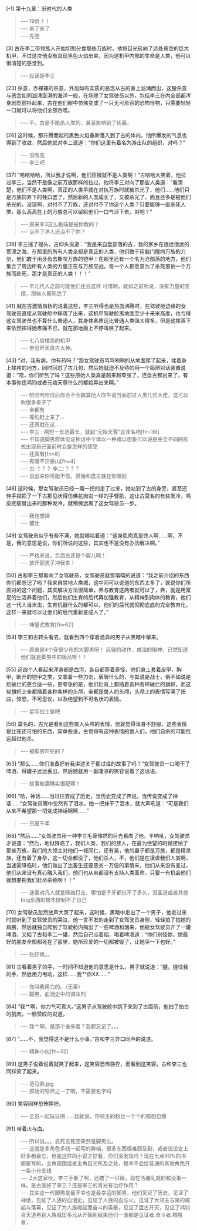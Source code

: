 
[-1] 第十九章：旧时代的人类
>--- 19页？！<br>
>--- 来了来了<br>
>--- 先登<br>

[3] 古在李二带领族人开始切割分食那些万族时，他将目光转向了远处悬空的巨大机甲，不过这次他没有具现黑色火焰出来，因为这机甲内部的生命是人类，他可以很清楚的感觉到。
>--- 应该是李三<br>

[23] 杀意，赤裸裸的杀意，外加如有实质的恶念从古的身上汹涌而出，这股杀意与恶念如同汹涌澎湃的海洋一般，在场除了女驾驶员以外，包括李三在内全部都浑身剧烈颤抖起来，古在他们眼中仿佛变成了一只无可形容的恐怖怪物，只需要轻轻一口就可以将他们全部吞噬。
>--- 不，古是不能杀人类的，甚至影响到了伏羲。<br>

[26] 这时候，那升腾而起的黑色火焰重新落入到了古的体内，他所爆发的气息也得到了收敛，然后他就对李二说道：“你们这里有着名为游击队的组织，对吗？”
>--- 没改完<br>
>--- 李三吧<br>

[37] “哈哈哈哈，所以我才说啊，他们压根就不是人类啊！”古哈哈大笑着，他拉过李三，当然不是像之前万族那样的拉过，他将李三对向了那些人类道：“看清楚，他们不是人类啊，真正的人类早就在对抗万族时就被杀光了，他们……他们只是万族饲养下的牲口罢了，然后新的人类成长了，又被杀光了，而且还多是被他们杀光的，没错啊，对付不了万族，还对付不了你这个人类？只要能够一直杀死人类，那么高高在上的万族总可以留給他们一口气活下去，对吧？”
>--- 原来李3这么极端是被你教的？<br>
>--- 治不了洋人还治不了你？<br>

[39] 李三摇了摇头，古仰头说道：“我是来自盘部落的古，我的家乡在很远很远的荒漠之海，在那里的所有人类全都是真正的人类，他们敢于用脑门撞向万族的刀剑，他们敢于用牙齿去撕咬万族的铠甲！在那里还有一个名为沧部落的地方，他们集合了周边所有人类的力量正在与万族交战，每一个人都愿意为了杀死那怕一个万族而赴死，那才是真正的人类！！！”
>--- 早几代人之前可能他们还会这样
可惜啊，就如之前所说，没有力量的支撑，那些人都死绝了<br>

[41] 就在古激情昂扬的说着这些，李三听得也是热血沸腾时，在驾驶舱边缘的女驾驶员直接从驾驶舱中摔落了出来，这机甲驾驶舱离地面至少十来米高度，也亏得这女驾驶员也不算什么普通人，其身体素质远比普通人类强大得多，但是这摔落下来依然摔得她疼痛不已，就在那地面上不停叫唤了起来。
>--- 七八层楼高的机甲<br>
>--- 参见开天盘古大神。<br>

[43] “对，我有病，你有药吗？”那女驾驶员骂骂咧咧的从地面爬了起来，揉着身上摔疼的地方，同时回怼了古几句，然后她就迫不及待的用一个简陋对话装置说道：“喂，你们听到了吗？这些原始人类真是越来越夸张了，连盘古都出来了，有本事你连鸿钧或者元始天尊什么的都給弄出来啊。”
>--- 哈哈哈哈日后你会不会跟其他人吹牛说当面怼过人类几位大佬，这可以吹很多辈子了<br>
>--- 全都有<br>
>--- 等均赶上来了...<br>
>--- 还真就在这……<br>
>--- 李三 : 两短一长选最长，就起“元始天尊”这诨名吧[fn=36]<br>
>--- 不知道脚男群体见证神话中个体以一种难以想象可以说是完全不同的形式出现自己面前时会是怎样的感受<br>
>--- 还真有[fn=8]<br>
>--- 有眼不识泰山[fn=4]<br>
>--- 古:？？？
李二:？？？<br>
>--- 说出来你可能不信，原始和盘古就在你眼前<br>

[48] 这时候，那女驾驶员已经一瘸一拐的走了过来，她站到了古的身旁，甚至还伸手捏把了一下古那见状得仿佛花岗岩一样的手臂肌，这让古莫名的有些发冷，鸡皮疙瘩冒出来的那种发冷，就稍微远离了这女驾驶员一步。
>--- 我也想捏<br>
>--- 健壮<br>

[49] 女驾驶员似乎有些不满，她就嘀咕着道：“这身肌肉真是馋人啊……啊，不是，我的意思是说，你们所说的这些，其实也不是没有办法解决啊。”
>--- 严格来说，负面古还是个婴儿啊！<br>
>--- 放开那孩子冲我来！<br>

[50] 古和李三都看向了女驾驶员，女驾驶员就笑嘻嘻的说道：“我之前介绍的东西你们都忘记了吗？我来自禁地人类城，这中间可以说道的东西太多了，就说你们所面对的这个问题，其实解决方法很简单，养与教育这两者就可以了，养，就是用富足的生活养着他们，然后他们生育的后代再加强教育，从精神到肉体的教育，他们这一代人当米虫，生育机器什么的都可以，他们的后代就彻彻底底的完全教育化，这样一来就可以让他们的后代重新变成人了。”
>--- 神皇式教育[fn=62]<br>

[54] 李三和古转头看去，就看到四个穿着诡异的男子从黑暗中窜来。
>--- 原来是4个穿很少布的大脚男呀！
风骚的动作，咸湿的眼神，已然知道他们就是脚男中的极品呀！！<br>

[55] 这四个人看起来浑身都是血污，各自都穿着奇怪，他们身上套着皮甲，胸甲，断开的铠甲之类，又拿着一些刀剑，盾牌什么的，与其说是战士，倒不如说是捡破烂的更合适一些，更夸张的是，他们后背上都插着各种各样破烂的旗帜，而这些旗帜上全都插着各种各样的头颅，全都是兽人的头颅，头颅上的表情写满了扭曲，惊恐，不可思议，以及绝望到不可名状的表情。
>--- 星际战士是吧<br>

[56] 莫名的，古光是看到这些兽人头颅的表情，他就觉得浑身不舒服，这些表情是比死还可怕的东西，简单些说，古觉得有这种表情的兽人们，他们自杀的可能性远超过他杀。
>--- 被脚男吓死的？<br>

[63] “那么……你们准备好听我讲述关于那过往的故事了吗？”女驾驶员一口喝干了啤酒，将罐子远远丢出，然后她就用一副凄凉的笑容说着了这话语。
>--- 故事和酒确实很配啊！<br>

[66] “哈，神话……当过往变成了历史，当历史变成了传说，当传说变成了神话……”女驾驶员眼中忽然有了泪水，她一把抹干了泪水，就大声吼道：“可是我们从来不希望那一切变成神话啊啊……”
>--- 已是千年<br>

[68] “然后……”女驾驶员用一种李三毛骨悚然的目光看向了他，半响吼，女驾驶员才说道：“然后，地狱降临了，我们人类，我们的族人，在最为绝望的时候接纳了那些万族，我们的大领主对他们一视同仁，还有昊，他的妻子都是万族，都是精灵族，还有着了身孕，这一切全都没了，他们杀人，不，他们是在凌虐我们人类啊，当迷雾降临时，他们做出了比畜生还要恶劣一万倍的事情来，他们从来没有变过，他们从来没有真心融入我们，他们也从来都没有支持人类革命，只要一有机会他们就想要把我们赶尽杀绝啊！！”
>--- 迷雾对凡人就是降维打击，哪怕是子牙都抗不了多久，没圣道或者其他bug东西的根本控制不了自己<br>

[70] 女驾驶员忽然放声大哭了起来，这时候，黑暗中走出了一个男子，他走过来时就听到了女驾驶员的哭泣，他一言不发的走到了女驾驶员身侧，轻轻拍了拍她的肩膀，然后就独自爬到了驾驶舱内掏出了一些啤酒和烟来，他給女驾驶员开了一罐啤酒，又給了古和李二一罐，然后自己点着烟，喝着啤酒道：“你们别怪她，她最好的朋友全部都死在了那里，她所珍爱的一切都被毁了，让她哭一下也好。”
>--- 张好焕。。<br>

[81] 古看着男子的手，一时间不知道他的意思是什么，男子就说道：“握，握住我的手，然后用力甩动，这样……我艹你XX……”
>--- 你叫我用力的。（无辜）<br>
>--- 脚男，血泪史中的调味剂<br>

[84] “我艹啊，你力气可真大。”这男子从驾驶舱中跳下来到了古面前，他拍了拍古的肌肉，一脸赞叹的说道。
>--- 我艹啊，是那个谁来着？我都忘记了。。。<br>

[87] “……不，我觉得这不是什么小事。”古和李三异口同声的说道。
>--- 精神小伙[fn=32]<br>

[89] 这男子说着说着就笑了起来，这笑容恐怖狰狞，而看到这笑容，古和李三也同样笑了起来。
>--- 范马脸.jpg<br>
>--- 原始的导师之一了啊，不需要名字吗<br>

[90] 笑容同样恐怖狰狞。
>--- 全员一起玩玩吧……我就说，带领主的粉丝一个个的都想自爆<br>

[91] 带着火与血。
>--- 所以说。。。去死去死团果然是脚男么。<br>
>--- 这就是多角色多线一起写的弊端，很多东西很难顾及到，或者说设定上好多都会忘，但是这样的小说才好看，你们没发现吗？现在七点90%的书都是写的，主角周围或者主角目光所及之处，根本不会给普通的其他角色开一条小分支线<br>
>--- Z大这家伙，李三手断了啊，还瞎了一只眼，现在活磞乱跳的和没事一样。是古医好了李三？还是李三的青光有治疗作用？<br>
>--- 其实这一代脚男是最不幸也是最幸运的脚男，他们见证了历史，见证了神话，见证了人族的血泪史，见证了人族的血与火，见证了大领主与昊的崛起与落幕，见证了为人族崛起而奋斗的英豪，见证了盘古开天，见证了鸿钧合天道再到人族威压多元从开始到结束他们一直都是见证者.奋斗者.牺牲者，<br>
